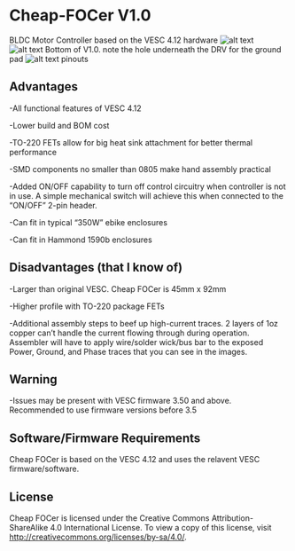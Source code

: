 # Cheap-FOCer V1.0
BLDC Motor Controller based on the VESC 4.12 hardware
![alt text](https://github.com/shamansystems/Cheap-FOCer/blob/master/Beta.jpeg)
![alt text](https://github.com/shamansystems/Cheap-FOCer/blob/master/v1.0%20bottom.JPG)
Bottom of V1.0. note the hole underneath the DRV for the ground pad
![alt text](https://github.com/shamansystems/Cheap-FOCer/blob/master/Header%20Pinout.jpg)
pinouts


## Advantages
-All functional features of VESC 4.12

-Lower build and BOM cost

-TO-220 FETs allow for big heat sink attachment for better thermal performance

-SMD components no smaller than 0805 make hand assembly practical

-Added ON/OFF capability to turn off control circuitry when controller is not in use. A simple mechanical switch will achieve this when connected to the “ON/OFF” 2-pin header.

-Can fit in typical “350W” ebike enclosures

-Can fit in Hammond 1590b enclosures

## Disadvantages (that I know of)

-Larger than original VESC. Cheap FOCer is 45mm x 92mm

-Higher profile with TO-220 package FETs

-Additional assembly steps to beef up high-current traces. 2 layers of 1oz copper can’t handle the current flowing through during operation. Assembler will have to apply wire/solder wick/bus bar to the exposed Power, Ground, and Phase traces that you can see in the images.

## Warning
-Issues may be present with VESC firmware 3.50 and above. Recommended to use firmware versions before 3.5

## Software/Firmware Requirements

Cheap FOCer is based on the VESC 4.12 and uses the relavent VESC firmware/software.

## License
Cheap FOCer is licensed under the Creative Commons Attribution-ShareAlike 4.0 International License. To view a copy of this license, visit http://creativecommons.org/licenses/by-sa/4.0/.
